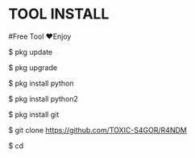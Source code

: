 # TOOL INSTALL
#Free Tool ❤️Enjoy


$ pkg update


$ pkg upgrade


$ pkg install python


$ pkg install python2


$ pkg install git


$ git clone https://github.com/TOXIC-S4GOR/R4NDM



$ cd

